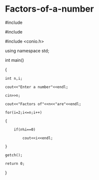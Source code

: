 # Factors-of-a-number

#include <iostream>

#include <iomanip>

#include <conio.h>

 

using namespace std;

 

int main()

{

    int n,i;

    cout<<"Enter a number"<<endl;

    cin>>n;

    cout<<"Factors of"<<n<<"are"<<endl;

    for(i=2;i<=n;i++)

    {

        if(n%i==0)

            cout<<i<<endl;

    }

    getch();

    return 0;

}

 

